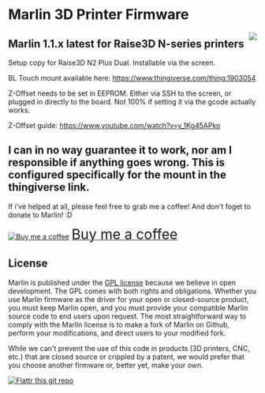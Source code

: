# Marlin 3D Printer Firmware
<img align="right" src="../../raw/1.1.x/buildroot/share/pixmaps/logo/marlin-250.png" />

## Marlin 1.1.x latest for Raise3D N-series printers

Setup copy for Raise3D N2 Plus Dual. Installable via the screen. 

BL Touch mount available here: https://www.thingiverse.com/thing:1903054

Z-Offset needs to be set in EEPROM. Either via SSH to the screen, or plugged in directly to the board. Not 100% if setting it via the gcode actually works.

Z-Offset guide: https://www.youtube.com/watch?v=y_1Kg45APko

## I can in no way guarantee it to work, nor am I responsible if anything goes wrong. This is configured specifically for the mount in the thingiverse link.



If i've helped at all, please feel free to grab me a coffee! And don't foget to donate to Marlin! :D

<a class="bmc-button" target="_blank" href="https://www.buymeacoffee.com/JLDesigns"><img src="https://cdn.buymeacoffee.com/buttons/bmc-new-btn-logo.svg" alt="Buy me a coffee"><span style="margin-left:5px;font-size:28px !important;">Buy me a coffee</span></a>



## License

Marlin is published under the [GPL license](https://github.com/COPYING.md) because we believe in open development. The GPL comes with both rights and obligations. Whether you use Marlin firmware as the driver for your open or closed-source product, you must keep Marlin open, and you must provide your compatible Marlin source code to end users upon request. The most straightforward way to comply with the Marlin license is to make a fork of Marlin on Github, perform your modifications, and direct users to your modified fork.

While we can't prevent the use of this code in products (3D printers, CNC, etc.) that are closed source or crippled by a patent, we would prefer that you choose another firmware or, better yet, make your own.

[![Flattr this git repo](http://api.flattr.com/button/flattr-badge-large.png)](https://flattr.com/submit/auto?user_id=ErikZalm&url=https://github.com/MarlinFirmware/Marlin&title=Marlin&language=&tags=github&category=software)
